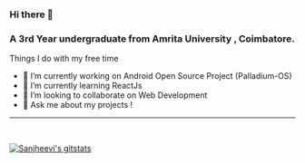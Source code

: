 ### Hi there 👋

### A 3rd Year undergraduate from Amrita University , Coimbatore.

Things I do with my free time 

- 🔭 I’m currently working on Android Open Source Project (Palladium-OS)
- 🌱 I’m currently learning ReactJs
- 👯 I’m looking to collaborate on Web Development
- 💬 Ask me about my projects !
---
<br>

[![Sanjheevi's gitstats](https://github-readme-stats.vercel.app/api?username=zoldycc&layout=compact&theme=calm&count_private=true)](https://github.com/zoldycc)
